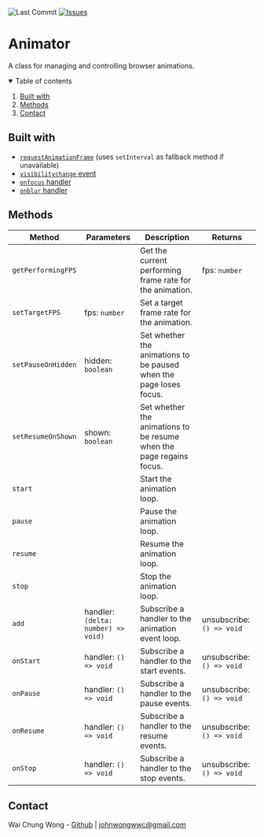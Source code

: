 ![Last Commit][github-last-commit-image]
[![Issues][issues-image]][issues-url]

# Animator

A class for managing and controlling browser animations.

<!-- TABLE OF CONTENTS -->
<details open="open">
  <summary>Table of contents</summary>
  <ol>
    <li>
      <a href="#built-with">Built with</a>
    </li>
    <li>
      <a href="#methods">Methods</a>
    </li>
    <li>
      <a href="#contact">Contact</a>
    </li>
  </ol>
</details>

## Built with

- [`requestAnimationFrame`](https://developer.mozilla.org/en-US/docs/Web/API/window/requestAnimationFrame) (uses `setInterval` as fallback method if unavailable)
- [`visibilitychange` event](https://developer.mozilla.org/en-US/docs/Web/API/Document/visibilitychange_event)
- [`onfocus` handler](https://developer.mozilla.org/en-US/docs/Web/API/GlobalEventHandlers/onfocus)
- [`onblur` handler](https://developer.mozilla.org/en-US/docs/Web/API/GlobalEventHandlers/onblur)

## Methods

| Method             | Parameters                          | Description                                                          | Returns                   |
| ------------------ | ----------------------------------- | -------------------------------------------------------------------- | ------------------------- |
| `getPerformingFPS` |                                     | Get the current performing frame rate for the animation.             | fps: `number`             |
| `setTargetFPS`     | fps: `number`                       | Set a target frame rate for the animation.                           |
| `setPauseOnHidden` | hidden: `boolean`                   | Set whether the animations to be paused when the page loses focus.   |
| `setResumeOnShown` | shown: `boolean`                    | Set whether the animations to be resume when the page regains focus. |
| `start`            |                                     | Start the animation loop.                                            |
| `pause`            |                                     | Pause the animation loop.                                            |
| `resume`           |                                     | Resume the animation loop.                                           |
| `stop`             |                                     | Stop the animation loop.                                             |
| `add`              | handler: `(delta: number) => void)` | Subscribe a handler to the animation event loop.                     | unsubscribe: `() => void` |
| `onStart`          | handler: `() => void`               | Subscribe a handler to the start events.                             | unsubscribe: `() => void` |
| `onPause`          | handler: `() => void`               | Subscribe a handler to the pause events.                             | unsubscribe: `() => void` |
| `onResume`         | handler: `() => void`               | Subscribe a handler to the resume events.                            | unsubscribe: `() => void` |
| `onStop`           | handler: `() => void`               | Subscribe a handler to the stop events.                              | unsubscribe: `() => void` |

## Contact

Wai Chung Wong - [Github](https://github.com/WaiChungWong) | [johnwongwwc@gmail.com](mailto:johnwongwwc@gmail.com)

[github-last-commit-image]: https://img.shields.io/github/last-commit/javascript-laboratory/animator?style=for-the-badge
[issues-image]: https://img.shields.io/github/issues/javascript-laboratory/animator.svg?style=for-the-badge
[issues-url]: https://github.com/javascript-laboratory/animator/issues
